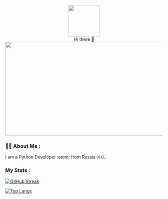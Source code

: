 <div id="header" align="center">
  <img src="https://media.giphy.com/media/KAq5w47R9rmTuvWOWa/giphy.gif" width="100"/>
</div>
<div id="header" align="center">
 Hi there 👋
  </div>



<div align="center">
  <img src="https://media.giphy.com/media/v1.Y2lkPTc5MGI3NjExNzU1OTc2MGEwZDQ2MmYxNjdiNDRkMWM4ZDAxZDc5ZGQ3OTAyYmI5ZSZjdD1n/dWesBcTLavkZuG35MI/giphy.gif" width="600" height="300"/>
</div>

### :woman_technologist: About Me :
I am a Python Developer :atom: from Russia :ru:.

### My Stats :
[![GitHub Streak](http://github-readme-streak-stats.herokuapp.com?user=WRXer&theme=transparent)](https://git.io/streak-stats)

[![Top Langs](https://github-readme-stats.vercel.app/api/top-langs/?username=WRXer&layout=compact&theme=vision-friendly-dark)](https://github.com/anuraghazra/github-readme-stats)

